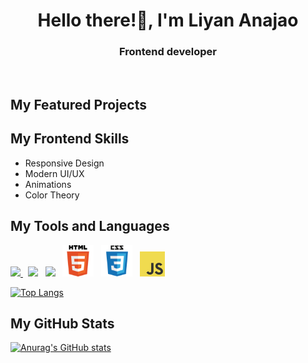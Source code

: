 <h1 align="center">Hello there!👋, I'm Liyan Anajao</h1>
<h3 align="center">Frontend developer</h3>
<br>

## My Featured Projects

## My Frontend Skills
- Responsive Design
- Modern UI/UX
- Animations
- Color Theory

## My Tools and Languages
<p>
  <a href="#">
    <img width="40" src="https://upload.wikimedia.org/wikipedia/commons/thumb/a/ae/Github-desktop-logo-symbol.svg/1024px-Github-desktop-logo-symbol.svg.png">
  </a>
  &nbsp;
  <img width="40" src="https://git-scm.com/images/logos/downloads/Git-Icon-1788C.png">
  &nbsp;
  <img width="40" src="https://upload.wikimedia.org/wikipedia/commons/thumb/9/9a/Visual_Studio_Code_1.35_icon.svg/2048px-Visual_Studio_Code_1.35_icon.svg.png">
  &nbsp;
  <img width="50" src="https://raw.githubusercontent.com/github/explore/80688e429a7d4ef2fca1e82350fe8e3517d3494d/topics/html/html.png">
  &nbsp;
  <img width="50" src="https://raw.githubusercontent.com/github/explore/80688e429a7d4ef2fca1e82350fe8e3517d3494d/topics/css/css.png">
  &nbsp;
  <img width="40" src="https://raw.githubusercontent.com/github/explore/80688e429a7d4ef2fca1e82350fe8e3517d3494d/topics/javascript/javascript.png">
</p>



[![Top Langs](https://github-readme-stats.vercel.app/api/top-langs/?username=LiyanNguyen)](https://github.com/anuraghazra/github-readme-stats)




## My GitHub Stats
[![Anurag's GitHub stats](https://github-readme-stats.vercel.app/api?username=LiyanNguyen)](https://github.com/anuraghazra/github-readme-stats)
